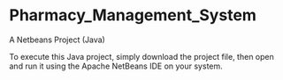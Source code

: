 # Pharmacy_Management_System

A Netbeans Project (Java)

To execute this Java project, simply download the project file, then open and run it using the Apache NetBeans IDE on your system.
